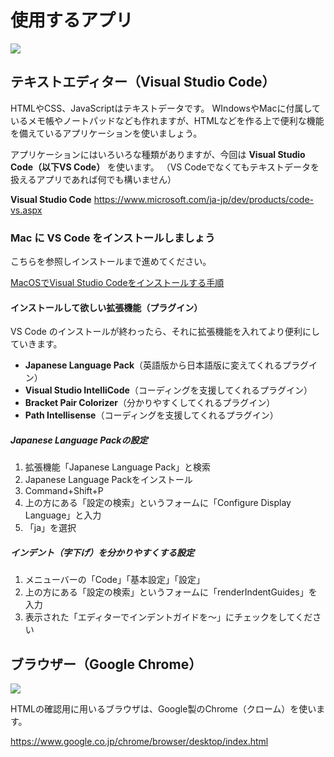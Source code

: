# 使用するアプリ

![](https://laro.jp/wp-content/uploads/2019/11/lesson-html-tool-vscode.png)

## テキストエディター（Visual Studio Code）

HTMLやCSS、JavaScriptはテキストデータです。
WIndowsやMacに付属しているメモ帳やノートパッドなども作れますが、HTMLなどを作る上で便利な機能を備えているアプリケーションを使いましょう。

アプリケーションにはいろいろな種類がありますが、今回は **Visual Studio Code（以下VS Code）** を使います。
（VS Codeでなくてもテキストデータを扱えるアプリであれば何でも構いません）

**Visual Studio Code**
https://www.microsoft.com/ja-jp/dev/products/code-vs.aspx




### Mac に VS Code をインストールしましょう

こちらを参照しインストールまで進めてください。

[MacOSでVisual Studio Codeをインストールする手順](https://qiita.com/watamura/items/51c70fbb848e5f956fd6)



#### インストールして欲しい拡張機能（プラグイン）

VS Code のインストールが終わったら、それに拡張機能を入れてより便利にしていきます。

- **Japanese Language Pack**（英語版から日本語版に変えてくれるプラグイン）
- **Visual Studio IntelliCode**（コーディングを支援してくれるプラグイン）
- **Bracket Pair Colorizer**（分かりやすくしてくれるプラグイン）
- **Path Intellisense**（コーディングを支援してくれるプラグイン）

##### Japanese Language Packの設定

1. 拡張機能「Japanese Language Pack」と検索
2. Japanese Language Packをインストール
3. Command+Shift+P
4. 上の方にある「設定の検索」というフォームに「Configure Display Language」と入力
5. 「ja」を選択


##### インデント（字下げ）を分かりやすくする設定

1. メニューバーの「Code」「基本設定」「設定」
2. 上の方にある「設定の検索」というフォームに「renderIndentGuides」を入力
3. 表示された「エディターでインデントガイドを〜」にチェックをしてください


## ブラウザー（Google Chrome）

![](https://laro.jp/wp-content/uploads/2019/11/lesson-html-tool-chrome.png)

HTMLの確認用に用いるブラウザは、Google製のChrome（クローム）を使います。

https://www.google.co.jp/chrome/browser/desktop/index.html


